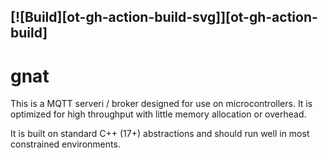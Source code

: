 [![Build][ot-gh-action-build-svg]][ot-gh-action-build]
---

# gnat

This is a MQTT serveri / broker designed for use on microcontrollers. It is optimized for high throughput with little memory allocation or overhead.

It is built on standard C++ (17+) abstractions and should run well in most constrained environments.
